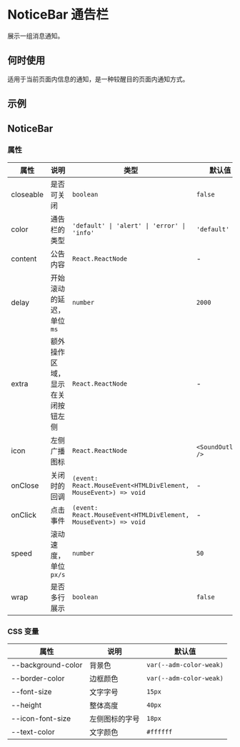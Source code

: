 # NoticeBar 通告栏

展示一组消息通知。

## 何时使用

适用于当前页面内信息的通知，是一种较醒目的页面内通知方式。

## 示例

<code src="./demos/demo1.tsx"></code>

## NoticeBar

### 属性

| 属性 | 说明 | 类型 | 默认值 |
| --- | --- | --- | --- |
| closeable | 是否可关闭 | `boolean` | `false` |
| color | 通告栏的类型 | `'default' \| 'alert' \| 'error' \| 'info'` | `'default'` |
| content | 公告内容 | `React.ReactNode` | - |
| delay | 开始滚动的延迟，单位 `ms` | `number` | `2000` |
| extra | 额外操作区域，显示在关闭按钮左侧 | `React.ReactNode` | - |
| icon | 左侧广播图标 | `React.ReactNode` | `<SoundOutline />` |
| onClose | 关闭时的回调 | `(event: React.MouseEvent<HTMLDivElement, MouseEvent>) => void` | - |
| onClick | 点击事件 | `(event: React.MouseEvent<HTMLDivElement, MouseEvent>) => void` | - |
| speed | 滚动速度，单位 `px/s` | `number` | `50` |
| wrap | 是否多行展示 | `boolean` | `false` |

### CSS 变量

| 属性               | 说明           | 默认值                  |
| ------------------ | -------------- | ----------------------- |
| --background-color | 背景色         | `var(--adm-color-weak)` |
| --border-color     | 边框颜色       | `var(--adm-color-weak)` |
| --font-size        | 文字字号       | `15px`                  |
| --height           | 整体高度       | `40px`                  |
| --icon-font-size   | 左侧图标的字号 | `18px`                  |
| --text-color       | 文字颜色       | `#ffffff`               |
